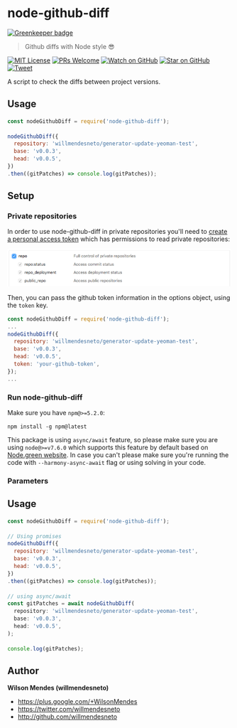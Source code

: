 # node-github-diff

[![Greenkeeper badge](https://badges.greenkeeper.io/willmendesneto/node-github-diff.svg)](https://greenkeeper.io/)

> Github diffs with Node style 😎

[![MIT License][license-badge]][license]
[![PRs Welcome][prs-badge]][prs]
[![Watch on GitHub][github-watch-badge]][github-watch]
[![Star on GitHub][github-star-badge]][github-star]
[![Tweet][twitter-badge]][twitter]


A script to check the diffs between project versions.

## Usage

```js
const nodeGithubDiff = require('node-github-diff');

nodeGithubDiff({
  repository: 'willmendesneto/generator-update-yeoman-test',
  base: 'v0.0.3',
  head: 'v0.0.5',
})
.then((gitPatches) => console.log(gitPatches));
```


## Setup

### Private repositories

In order to use node-github-diff in private repositories you'll need to
[create a personal access token](https://github.com/settings/tokens)
which has permissions to read private repositories:

![Token permissions](./assets/token.png)

Then, you can pass the github token information in the options object, using the `token` key.


```js
const nodeGithubDiff = require('node-github-diff');
...
nodeGithubDiff({
  repository: 'willmendesneto/generator-update-yeoman-test',
  base: 'v0.0.3',
  head: 'v0.0.5',
  token: 'your-github-token',
});
...
```

### Run node-github-diff

Make sure you have `npm@>=5.2.0`:

```
npm install -g npm@latest
```

This package is using `async/await` feature, so please make sure you are using `node@>=v7.6.0` which supports this feature by default based on [Node.green website](https://node.green/). In case you can't please make sure you're running the code with `--harmony-async-await` flag or using solving in your code.

### Parameters


## Usage

```js
const nodeGithubDiff = require('node-github-diff');

// Using promises
nodeGithubDiff({
  repository: 'willmendesneto/generator-update-yeoman-test',
  base: 'v0.0.3',
  head: 'v0.0.5',
})
.then((gitPatches) => console.log(gitPatches));

// using async/await
const gitPatches = await nodeGithubDiff(
  repository: 'willmendesneto/generator-update-yeoman-test',
  base: 'v0.0.3',
  head: 'v0.0.5',
);

console.log(gitPatches);
```


## Author

**Wilson Mendes (willmendesneto)**
+ <https://plus.google.com/+WilsonMendes>
+ <https://twitter.com/willmendesneto>
+ <http://github.com/willmendesneto>


[license-badge]: https://img.shields.io/badge/license-MIT%20License-blue.svg?style=flat-square
[license]: https://github.com/willmendesneto/nodebots-workshop/blob/master/LICENSE

[prs-badge]: https://img.shields.io/badge/PRs-welcome-brightgreen.svg?style=flat-square
[prs]: http://makeapullrequest.com

[github-watch-badge]: https://img.shields.io/github/watchers/willmendesneto/node-github-diff.svg?style=social
[github-watch]: https://github.com/willmendesneto/node-github-diff/watchers

[github-star-badge]: https://img.shields.io/github/stars/willmendesneto/node-github-diff.svg?style=social
[github-star]: https://github.com/willmendesneto/node-github-diff/stargazers

[twitter]: https://twitter.com/intent/tweet?text=Check%20out%20node-github-diff%20by%20@willmendesneto%20https://goo.gl/sqZ8dh%20%F0%9F%91%8D
[twitter-badge]: https://img.shields.io/twitter/url/https/github.com/willmendesneto/node-github-diff.svg?style=social
